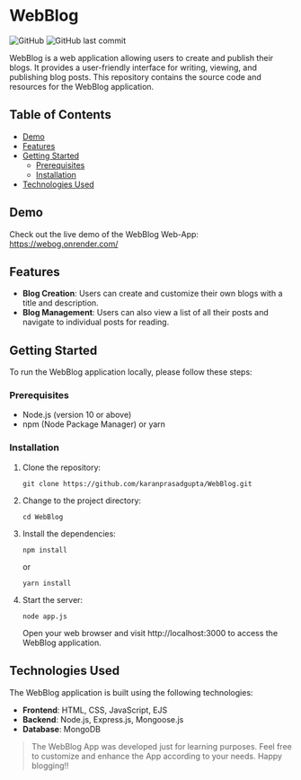 # WebBlog

![GitHub](https://img.shields.io/github/license/karanprasadgupta/WebBlog)
![GitHub last commit](https://img.shields.io/github/last-commit/karanprasadgupta/WebBlog)

WebBlog is a web application allowing users to create and publish their blogs. It provides a user-friendly interface for writing, viewing, and publishing blog posts. This repository contains the source code and resources for the WebBlog application.

## Table of Contents

- [Demo](#demo)
- [Features](#features)
- [Getting Started](#getting-started)
  - [Prerequisites](#prerequisites)
  - [Installation](#installation)
- [Technologies Used](#technologies-used)
  
## Demo
Check out the live demo of the WebBlog  Web-App: https://webog.onrender.com/

## Features
- **Blog Creation**: Users can create and customize their own blogs with a title and description.
- **Blog Management**: Users can also view a list of all their posts and navigate to individual posts for reading.

## Getting Started

To run the WebBlog application locally, please follow these steps:

### Prerequisites

- Node.js (version 10 or above)
- npm (Node Package Manager) or yarn

### Installation

1. Clone the repository:
   ```shell
   git clone https://github.com/karanprasadgupta/WebBlog.git
   ```
2. Change to the project directory:
  
   ```shell
   cd WebBlog
   ```
3. Install the dependencies:

   ```shell
   npm install
   ```
   or
   
    ```shell
   yarn install
   ```
4. Start the server:

   ```shell
   node app.js
   ```
   Open your web browser and visit http://localhost:3000 to access the WebBlog application.

## Technologies Used

The WebBlog application is built using the following technologies:

- **Frontend**: HTML, CSS, JavaScript, EJS
- **Backend**: Node.js, Express.js, Mongoose.js
- **Database**: MongoDB

> The WebBlog App was developed just for learning purposes.
Feel free to customize and enhance the App according to your needs. Happy blogging!!
